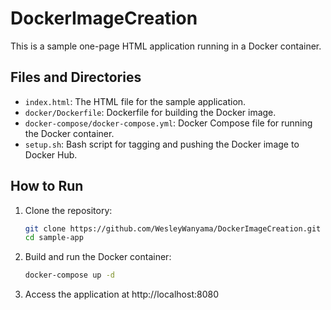 # DockerImageCreation

This is a sample one-page HTML application running in a Docker container.

## Files and Directories

- `index.html`: The HTML file for the sample application.
- `docker/Dockerfile`: Dockerfile for building the Docker image.
- `docker-compose/docker-compose.yml`: Docker Compose file for running the Docker container.
- `setup.sh`: Bash script for tagging and pushing the Docker image to Docker Hub.

## How to Run

1. Clone the repository:

   ```bash
   git clone https://github.com/WesleyWanyama/DockerImageCreation.git
   cd sample-app

2. Build and run the Docker container:

    ```bash
    docker-compose up -d

3. Access the application at http://localhost:8080

